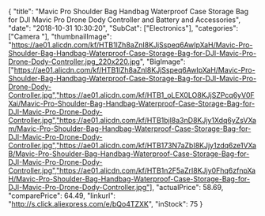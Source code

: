 {
	"title": "Mavic Pro Shoulder Bag Handbag Waterproof Case Storage Bag for DJI Mavic Pro Drone Dody Controller and Battery and Accessories",
	"date": "2018-10-31 10:30:20",
	"SubCat": ["Electronics"],
	"categories": ["Camera "],
	"thumbnailImage": "https://ae01.alicdn.com/kf/HTB1lZh8aZnI8KJjSspeq6AwIpXaH/Mavic-Pro-Shoulder-Bag-Handbag-Waterproof-Case-Storage-Bag-for-DJI-Mavic-Pro-Drone-Dody-Controller.jpg_220x220.jpg",
	"BigImage": ["https://ae01.alicdn.com/kf/HTB1lZh8aZnI8KJjSspeq6AwIpXaH/Mavic-Pro-Shoulder-Bag-Handbag-Waterproof-Case-Storage-Bag-for-DJI-Mavic-Pro-Drone-Dody-Controller.jpg","https://ae01.alicdn.com/kf/HTB1_oLEX0LO8KJjSZPcq6yV0FXai/Mavic-Pro-Shoulder-Bag-Handbag-Waterproof-Case-Storage-Bag-for-DJI-Mavic-Pro-Drone-Dody-Controller.jpg","https://ae01.alicdn.com/kf/HTB1bjl8a3nD8KJjy1Xdq6yZsVXam/Mavic-Pro-Shoulder-Bag-Handbag-Waterproof-Case-Storage-Bag-for-DJI-Mavic-Pro-Drone-Dody-Controller.jpg","https://ae01.alicdn.com/kf/HTB173N7aZbI8KJjy1zdq6ze1VXaB/Mavic-Pro-Shoulder-Bag-Handbag-Waterproof-Case-Storage-Bag-for-DJI-Mavic-Pro-Drone-Dody-Controller.jpg","https://ae01.alicdn.com/kf/HTB1n2F5aZrI8KJjy0Fhq6zfnpXaH/Mavic-Pro-Shoulder-Bag-Handbag-Waterproof-Case-Storage-Bag-for-DJI-Mavic-Pro-Drone-Dody-Controller.jpg"],
	"actualPrice": 58.69,
	"comparePrice": 64.49,
	"linkurl": "http://s.click.aliexpress.com/e/bQo4TZXK",
	"inStock": 75
}
